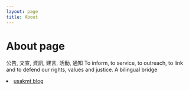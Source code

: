 ```yaml
---
layout: page
title: About
---
```

# About page
公告, 文宣, 資訊, 建言, 活動, 通知 
To inform, to service, to outreach, to link and to defend our rights, values and justice. 
A bilingual bridge

<li> <a href="http://classic-blog.udn.com/usakmt" > usakmt blog </a></li>
